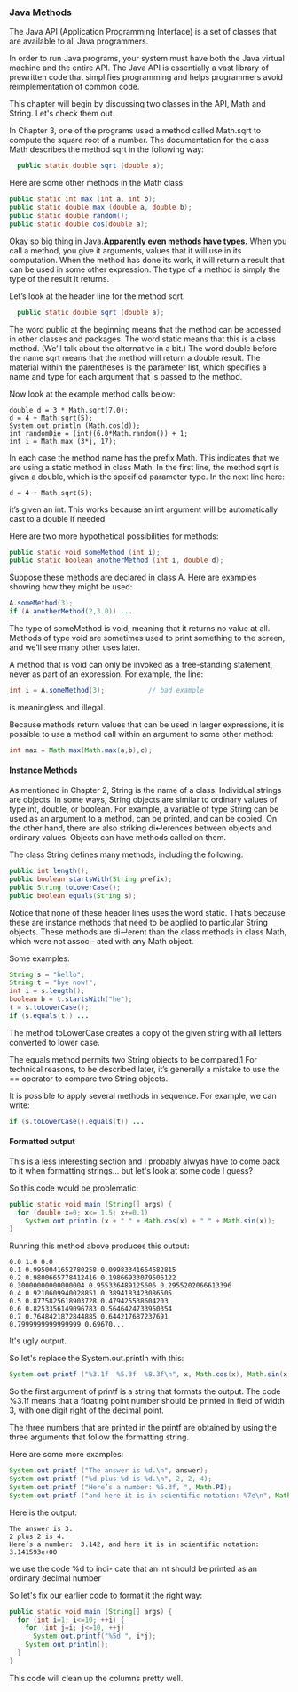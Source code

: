### Java Methods


The Java API (Application Programming Interface) is a set of classes that are available to all Java programmers.

In order to run Java programs, your system must have both the Java virtual machine and the entire API. The Java API is essentially a vast library of prewritten code that simplifies programming and helps programmers avoid reimplementation of common code.

This chapter will begin by discussing two classes in the API, Math and String. Let's check them out.

In Chapter 3, one of the programs used a method called Math.sqrt to compute the square root of a number. The documentation for the class Math describes the method sqrt in the following way:

```java
  public static double sqrt (double a);
```

Here are some other methods in the Math class:
```java
public static int max (int a, int b);
public static double max (double a, double b);
public static double random();
public static double cos(double a);
```

Okay so big thing in Java.**Apparently even methods have types.**
When you call a method, you give it arguments, values that it will use in its
computation. When the method has done its work, it will return a result that can be used in some other expression. The type of a method is simply the type of the result it returns.


Let’s look at the header line for the method sqrt.
```java
  public static double sqrt (double a);
```

The word public at the beginning means that the method can be accessed in other classes and packages. The word static means that this is a class method. (We’ll talk about the alternative in a bit.) The word double before the name sqrt means that the method will return a double result. The material within the parentheses is the parameter list, which specifies a name and type for each argument that is passed to the method.


Now look at the example method calls below:
```
double d = 3 * Math.sqrt(7.0);
d = 4 + Math.sqrt(5);
System.out.println (Math.cos(d));
int randomDie = (int)(6.0*Math.random()) + 1;
int i = Math.max (3*j, 17);
```

In each case the method name has the prefix Math. This indicates that we are using a static method in class Math. In the first line, the method sqrt is given a double, which is the specified parameter type. In the next line here:
```
d = 4 + Math.sqrt(5);
```

it’s given an int. This works because an int argument will be automatically cast to a double if needed.

Here are two more hypothetical possibilities for methods:
```java
public static void someMethod (int i);
public static boolean anotherMethod (int i, double d);
```

Suppose these methods are declared in class A. Here are examples showing how they might be used:
```java
A.someMethod(3);
if (A.anotherMethod(2,3.0)) ...
```

The type of someMethod is void, meaning that it returns no value at all. Methods of type void are sometimes used to print something to the screen, and we’ll see many other uses later.


A method that is void can only be invoked as a free-standing statement, never as part of an expression. For example, the line:
```java
int i = A.someMethod(3);           // bad example
```

is meaningless and illegal.

Because methods return values that can be used in larger expressions, it is possible to use a method call within an argument to some other method:

```java
int max = Math.max(Math.max(a,b),c);
```
#### Instance Methods

As mentioned in Chapter 2, String is the name of a class. Individual strings are objects. In some ways, String objects are similar to ordinary values of type int, double, or boolean. For example, a variable of type String can be used as an argument to a method, can be printed, and can be copied. On the other hand, there are also striking di↵erences between objects and ordinary values. Objects can have methods called on them.


The class String defines many methods, including the following:
```java
public int length();
public boolean startsWith(String prefix);
public String toLowerCase();
public boolean equals(String s);
```

Notice that none of these header lines uses the word static. That’s because these are instance methods that need to be applied to particular String objects. These methods are di↵erent than the class methods in class Math, which were not associ- ated with any Math object.


Some examples:
```java
String s = "hello";
String t = "bye now!";
int i = s.length();
boolean b = t.startsWith("he");
t = s.toLowerCase();
if (s.equals(t)) ...
```

The method toLowerCase creates a copy of the given string with all letters converted to lower case.

The equals method permits two String objects to be compared.1 For technical reasons, to be described later, it’s generally a mistake to use the == operator to compare two String objects.


It is possible to apply several methods in sequence. For example, we can write:
```java
if (s.toLowerCase().equals(t)) ...
```


#### Formatted output
This is a less interesting section and I probably alwyas have to come back to it when formatting strings... but let's look at some code I guess?

So this code would be problematic:

```java
public static void main (String[] args) {
  for (double x=0; x<= 1.5; x+=0.1)
    System.out.println (x + " " + Math.cos(x) + " " + Math.sin(x));
}
```
Running this method above produces this output:

```
0.0 1.0 0.0
0.1 0.9950041652780258 0.09983341664682815
0.2 0.9800665778412416 0.19866933079506122
0.30000000000000004 0.955336489125606 0.2955202066613396
0.4 0.9210609940028851 0.3894183423086505
0.5 0.8775825618903728 0.479425538604203
0.6 0.8253356149096783 0.5646424733950354
0.7 0.7648421872844885 0.644217687237691
0.7999999999999999 0.69670...
```

It's ugly output.

So let's replace the System.out.println with this:
```java
System.out.printf ("%3.1f  %5.3f  %8.3f\n", x, Math.cos(x), Math.sin(x));
```

So the first argument of printf is a string that formats the output. The code %3.1f means that a floating point number should be printed in field of width 3, with one digit right of the decimal point.

The three numbers that are printed in the printf are obtained by using the three arguments that follow the formatting string.


Here are some more examples:
```java
System.out.printf ("The answer is %d.\n", answer);
System.out.printf ("%d plus %d is %d.\n", 2, 2, 4);
System.out.printf ("Here’s a number: %6.3f, ", Math.PI);
System.out.printf ("and here it is in scientific notation: %7e\n", Math.PI);
```

Here is the output:
```
The answer is 3.
2 plus 2 is 4.
Here’s a number:  3.142, and here it is in scientific notation: 3.141593e+00
```

we use the code %d to indi- cate that an int should be printed as an ordinary decimal number


So let's fix our earlier code to format it the right way:
```java
public static void main (String[] args) {
  for (int i=1; i<=10; ++i) {
    for (int j=i; j<=10, ++j)
      System.out.printf("%5d ", i*j);
    System.out.println();
  }
}
```

This code will clean up the columns pretty well.
